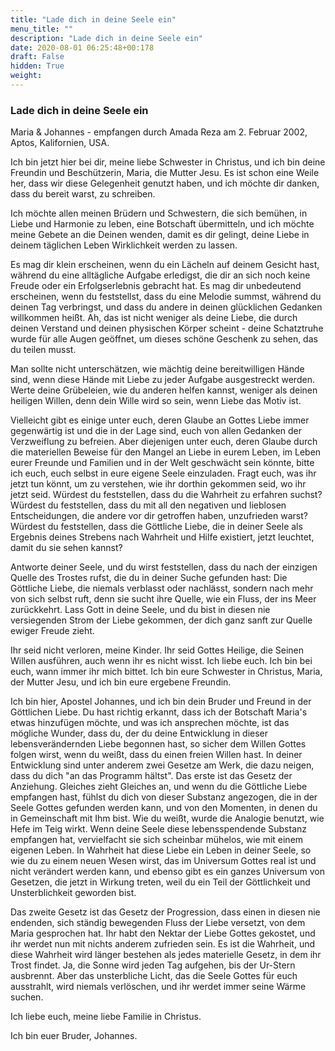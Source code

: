 ```yaml
---
title: "Lade dich in deine Seele ein"
menu_title: ""
description: "Lade dich in deine Seele ein"
date: 2020-08-01 06:25:48+00:178
draft: False
hidden: True
weight:
---
```

### Lade dich in deine Seele ein

Maria & Johannes - empfangen durch Amada Reza am 2. Februar 2002, Aptos, Kalifornien, USA.

Ich bin jetzt hier bei dir, meine liebe Schwester in Christus, und ich bin deine Freundin und Beschützerin, Maria, die Mutter Jesu. Es ist schon eine Weile her, dass wir diese Gelegenheit genutzt haben, und ich möchte dir danken, dass du bereit warst, zu schreiben.

Ich möchte allen meinen Brüdern und Schwestern, die sich bemühen, in Liebe und Harmonie zu leben, eine Botschaft übermitteln, und ich möchte meine Gebete an die Deinen wenden, damit es dir gelingt, deine Liebe in deinem täglichen Leben Wirklichkeit werden zu lassen.

Es mag dir klein erscheinen, wenn du ein Lächeln auf deinem Gesicht hast, während du eine alltägliche Aufgabe erledigst, die dir an sich noch keine Freude oder ein Erfolgserlebnis gebracht hat. Es mag dir unbedeutend erscheinen, wenn du feststellst, dass du eine Melodie summst, während du deinen Tag verbringst, und dass du andere in deinen glücklichen Gedanken willkommen heißt. Ah, das ist nicht weniger als deine Liebe, die durch deinen Verstand und deinen physischen Körper scheint - deine Schatztruhe wurde für alle Augen geöffnet, um dieses schöne Geschenk zu sehen, das du teilen musst.

Man sollte nicht unterschätzen, wie mächtig deine bereitwilligen Hände sind, wenn diese Hände mit Liebe zu jeder Aufgabe ausgestreckt werden. Werte deine Grübeleien, wie du anderen helfen kannst, weniger als deinen heiligen Willen, denn dein Wille wird so sein, wenn Liebe das Motiv ist.

Vielleicht gibt es einige unter euch, deren Glaube an Gottes Liebe immer gegenwärtig ist und die in der Lage sind, euch von allen Gedanken der Verzweiflung zu befreien. Aber diejenigen unter euch, deren Glaube durch die materiellen Beweise für den Mangel an Liebe in eurem Leben, im Leben eurer Freunde und Familien und in der Welt geschwächt sein könnte, bitte ich euch, euch selbst in eure eigene Seele einzuladen. Fragt euch, was ihr jetzt tun könnt, um zu verstehen, wie ihr dorthin gekommen seid, wo ihr jetzt seid. Würdest du feststellen, dass du die Wahrheit zu erfahren suchst? Würdest du feststellen, dass du mit all den negativen und lieblosen Entscheidungen, die andere vor dir getroffen haben, unzufrieden warst? Würdest du feststellen, dass die Göttliche Liebe, die in deiner Seele als Ergebnis deines Strebens nach Wahrheit und Hilfe existiert, jetzt leuchtet, damit du sie sehen kannst?

Antworte deiner Seele, und du wirst feststellen, dass du nach der einzigen Quelle des Trostes rufst, die du in deiner Suche gefunden hast: Die Göttliche Liebe, die niemals verblasst oder nachlässt, sondern nach mehr von sich selbst ruft, denn sie sucht ihre Quelle, wie ein Fluss, der ins Meer zurückkehrt. Lass Gott in deine Seele, und du bist in diesen nie versiegenden Strom der Liebe gekommen, der dich ganz sanft zur Quelle ewiger Freude zieht.

Ihr seid nicht verloren, meine Kinder. Ihr seid Gottes Heilige, die Seinen Willen ausführen, auch wenn ihr es nicht wisst. Ich liebe euch. Ich bin bei euch, wann immer ihr mich bittet. Ich bin eure Schwester in Christus, Maria, der Mutter Jesu, und ich bin eure ergebene Freundin.

Ich bin hier, Apostel Johannes, und ich bin dein Bruder und Freund in der Göttlichen Liebe. Du hast richtig erkannt, dass ich der Botschaft Maria's etwas hinzufügen möchte, und was ich ansprechen möchte, ist das mögliche Wunder, dass du, der du deine Entwicklung in dieser lebensverändernden Liebe begonnen hast, so sicher dem Willen Gottes folgen wirst, wenn du weißt, dass du einen freien Willen hast. In deiner Entwicklung sind unter anderem zwei Gesetze am Werk, die dazu neigen, dass du dich "an das Programm hältst".
Das erste ist das Gesetz der Anziehung. Gleiches zieht Gleiches an, und wenn du die Göttliche Liebe empfangen hast, fühlst du dich von dieser Substanz angezogen, die in der Seele Gottes gefunden werden kann, und von den Momenten, in denen du in Gemeinschaft mit Ihm bist. Wie du weißt, wurde die Analogie benutzt, wie Hefe im Teig wirkt. Wenn deine Seele diese lebensspendende Substanz empfangen hat, vervielfacht sie sich scheinbar mühelos, wie mit einem eigenen Leben. In Wahrheit hat diese Liebe ein Leben in deiner Seele, so wie du zu einem neuen Wesen wirst, das im Universum Gottes real ist und nicht verändert werden kann, und ebenso gibt es ein ganzes Universum von Gesetzen, die jetzt in Wirkung treten, weil du ein Teil der Göttlichkeit und Unsterblichkeit geworden bist.

Das zweite Gesetz ist das Gesetz der Progression, dass einen in diesen nie endenden, sich ständig bewegenden Fluss der Liebe versetzt, von dem Maria gesprochen hat. Ihr habt den Nektar der Liebe Gottes gekostet, und ihr werdet nun mit nichts anderem zufrieden sein. Es ist die Wahrheit, und diese Wahrheit wird länger bestehen als jedes materielle Gesetz, in dem ihr Trost findet. Ja, die Sonne wird jeden Tag aufgehen, bis der Ur-Stern ausbrennt. Aber das unsterbliche Licht, das die Seele Gottes für euch ausstrahlt, wird niemals verlöschen, und ihr werdet immer seine Wärme suchen.  

Ich liebe euch, meine liebe Familie in Christus.

Ich bin euer Bruder, Johannes.

